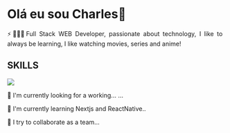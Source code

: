 <h1> Olá eu sou Charles👋</h1>

<p style="text-align: justify;">⚡🧑🏻‍💻Full Stack WEB Developer, passionate about technology, I like to always be learning, I like watching movies, series and anime!</p>

<div>
    <h2>SKILLS</h2>
    <a href="https://skillicons.dev" target="_blank">
    <img src="https://skillicons.dev/icons?i=html,css,js,git,nodejs,react,next,tailwind" />
    </a>
</div>

<div>
<p>🔭 I'm currently looking for a working... ...</p>
<p>🌱 I'm currently learning Nextjs and ReactNative..</p>
<p>👯 I try to collaborate as a team...</p>

</div>
